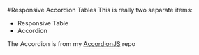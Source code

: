 #Responsive Accordion Tables
This is really two separate items:  
* Responsive Table  
* Accordion  

The Accordion is from my [AccordionJS](https://github.com/Shortrope/AccordionJS) repo
